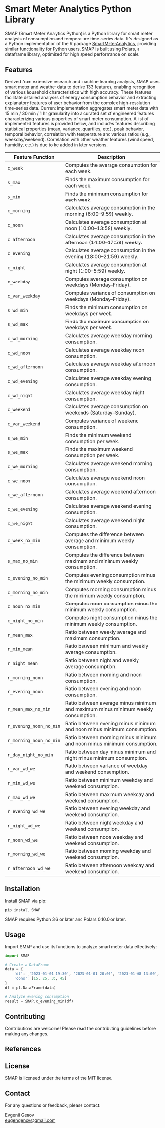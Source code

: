 
# Smart Meter Analytics Python Library

SMAP (Smart Meter Analytics Python) is a Python library for smart meter analysis of consumption and temperature time-series data. It's designed as a Python implementation of the R package [SmartMeterAnalytics](https://cran.r-project.org/web/packages/SmartMeterAnalytics/index.html), providing similar functionality for Python users. SMAP is built using Polars, a dataframe library, optimized for high speed performance on scale. 

## Features

Derived from extensive research and machine learning analysis, SMAP uses smart meter and weather data to derive 133 features, enabling recognition of various household characteristics with high accuracy. These features facilitate detailed analyses of energy consumption behavior and extracting explanatory features of user behavior from the complex high-resolution time-series data. Current implementation aggregates smart meter data with 15 min / 30 min / 1 hr granularity into a curated set of engineered features characterizing various properties of smart meter consumption. A list of implemented features is provided below, and includes features describing statistical properties (mean, variance, quartiles, etc.), peak behavior, temporal behavior, correlation with temperature and various ratios (e.g., weekday/weekend). Correlation with other weather features (wind speed, humidity, etc.) is due to be added in later versions.

| Feature Function       | Description                                                      |
|------------------------|------------------------------------------------------------------|
| `c_week`               | Computes the average consumption for each week.                  |
| `s_max`                | Finds the maximum consumption for each week.                     |
| `s_min`                | Finds the minimum consumption for each week.                     |
| `c_morning`            | Calculates average consumption in the morning (6:00–9:59) weekly.|
| `c_noon`               | Calculates average consumption at noon (10:00–13:59) weekly.     |
| `c_afternoon`          | Calculates average consumption in the afternoon (14:00–17:59) weekly.|
| `c_evening`            | Calculates average consumption in the evening (18:00–21:59) weekly.|
| `c_night`              | Calculates average consumption at night (1:00–5:59) weekly.      |
| `c_weekday`            | Computes average consumption on weekdays (Monday–Friday).        |
| `c_var_weekday`        | Computes variance of consumption on weekdays (Monday–Friday).    |
| `s_wd_min`             | Finds the minimum consumption on weekdays per week.              |
| `s_wd_max`             | Finds the maximum consumption on weekdays per week.              |
| `c_wd_morning`         | Calculates average weekday morning consumption.                  |
| `c_wd_noon`            | Calculates average weekday noon consumption.                     |
| `c_wd_afternoon`       | Calculates average weekday afternoon consumption.                |
| `c_wd_evening`         | Calculates average weekday evening consumption.                  |
| `c_wd_night`           | Calculates average weekday night consumption.                    |
| `c_weekend`            | Calculates average consumption on weekends (Saturday–Sunday).    |
| `c_var_weekend`        | Computes variance of weekend consumption.                        |
| `s_we_min`             | Finds the minimum weekend consumption per week.                  |
| `s_we_max`             | Finds the maximum weekend consumption per week.                  |
| `c_we_morning`         | Calculates average weekend morning consumption.                  |
| `c_we_noon`            | Calculates average weekend noon consumption.                     |
| `c_we_afternoon`       | Calculates average weekend afternoon consumption.                |
| `c_we_evening`         | Calculates average weekend evening consumption.                  |
| `c_we_night`           | Calculates average weekend night consumption.                    |
| `c_week_no_min`        | Computes the difference between average and minimum weekly consumption.|
| `s_max_no_min`         | Computes the difference between maximum and minimum weekly consumption.|
| `c_evening_no_min`     | Computes evening consumption minus the minimum weekly consumption.|
| `c_morning_no_min`     | Computes morning consumption minus the minimum weekly consumption.|
| `c_noon_no_min`        | Computes noon consumption minus the minimum weekly consumption.  |
| `c_night_no_min`       | Computes night consumption minus the minimum weekly consumption. |
| `r_mean_max`           | Ratio between weekly average and maximum consumption.            |
| `r_min_mean`           | Ratio between minimum and weekly average consumption.            |
| `r_night_mean`         | Ratio between night and weekly average consumption.              |
| `r_morning_noon`       | Ratio between morning and noon consumption.                      |
| `r_evening_noon`       | Ratio between evening and noon consumption.                      |
| `r_mean_max_no_min`    | Ratio between average minus minimum and maximum minus minimum weekly consumption.|
| `r_evening_noon_no_min`| Ratio between evening minus minimum and noon minus minimum consumption.|
| `r_morning_noon_no_min`| Ratio between morning minus minimum and noon minus minimum consumption.|
| `r_day_night_no_min`   | Ratio between day minus minimum and night minus minimum consumption.|
| `r_var_wd_we`          | Ratio between variance of weekday and weekend consumption.       |
| `r_min_wd_we`          | Ratio between minimum weekday and weekend consumption.           |
| `r_max_wd_we`          | Ratio between maximum weekday and weekend consumption.           |
| `r_evening_wd_we`      | Ratio between evening weekday and weekend consumption.           |
| `r_night_wd_we`        | Ratio between night weekday and weekend consumption.             |
| `r_noon_wd_we`         | Ratio between noon weekday and weekend consumption.              |
| `r_morning_wd_we`      | Ratio between morning weekday and weekend consumption.           |
| `r_afternoon_wd_we`    | Ratio between afternoon weekday and weekend consumption.         |

## Installation

Install SMAP via pip:

```bash
pip install SMAP
```

SMAP requires Python 3.6 or later and Polars 0.10.0 or later.

## Usage

Import SMAP and use its functions to analyze smart meter data effectively:

```python
import SMAP

# Create a DataFrame
data = {
    'dt': ['2023-01-01 19:30', '2023-01-01 20:00', '2023-01-08 13:00', '2023-01-09 20:00'],
    'cons': [15, 25, 35, 45]
}
df = pl.DataFrame(data)

# Analyze evening consumption
result = SMAP.c_evening_min(df)
```

## Contributing

Contributions are welcome! Please read the contributing guidelines before making any changes.

## References


## License

SMAP is licensed under the terms of the MIT license.

## Contact

For any questions or feedback, please contact:

Evgenii Genov  
eugengenov@gmail.com  

